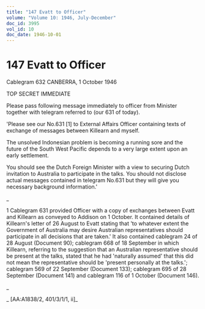```yaml
---
title: "147 Evatt to Officer"
volume: "Volume 10: 1946, July-December"
doc_id: 3995
vol_id: 10
doc_date: 1946-10-01
---
```


# 147 Evatt to Officer

Cablegram 632 CANBERRA, 1 October 1946

TOP SECRET IMMEDIATE

Please pass following message immediately to officer from Minister together with telegram referred to (our 631 of today).

'Please see our No.631 [1] to External Affairs Officer containing texts of exchange of messages between Killearn and myself.

The unsolved Indonesian problem is becoming a running sore and the future of the South West Pacific depends to a very large extent upon an early settlement.

You should see the Dutch Foreign Minister with a view to securing Dutch invitation to Australia to participate in the talks. You should not disclose actual messages contained in telegram No.631 but they will give you necessary background information.'

_

1 Cablegram 631 provided Officer with a copy of exchanges between Evatt and Killearn as conveyed to Addison on 1 October. It contained details of Killearn's letter of 26 August to Evatt stating that 'to whatever extent the Government of Australia may desire Australian representatives should participate in all decisions that are taken.' It also contained cablegram 24 of 28 August (Document 90); cablegram 668 of 18 September in which Killearn, referring to the suggestion that an Australian representative should be present at the talks, stated that he had 'naturally assumed' that this did not mean the representative should be 'present personally at the talks.'; cablegram 569 of 22 September (Document 133); cablegram 695 of 28 September (Document 141) and cablegram 116 of 1 October (Document 146).

_

_ [AA:A1838/2, 401/3/1/1, ii]_
